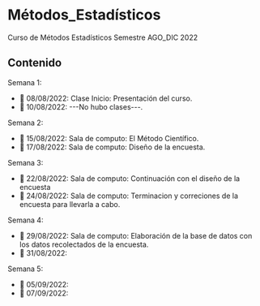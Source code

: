 # Métodos_Estadísticos
Curso de Métodos Estadísticos Semestre AGO_DIC 2022

## Contenido
Semana 1:

+ :dart: 08/08/2022: Clase Inicio: Presentación del curso.
+ :dart: 10/08/2022: ---No hubo clases---.

Semana 2:

+ :dart: 15/08/2022: Sala de computo: El Método Científico.
+ :dart: 17/08/2022: Sala de computo: Diseño de la encuesta.

Semana 3:

+ :dart: 22/08/2022: Sala de computo: Continuación con el diseño de la encuesta 
+ :dart: 24/08/2022: Sala de computo: Terminacion y correciones de la encuesta para llevarla a cabo.

Semana 4:

+ :dart: 29/08/2022: Sala de computo: Elaboración de la base de datos con los datos recolectados de la encuesta. 
+ :dart: 31/08/2022:

Semana 5:

+ :dart: 05/09/2022:
+ :dart: 07/09/2022: 